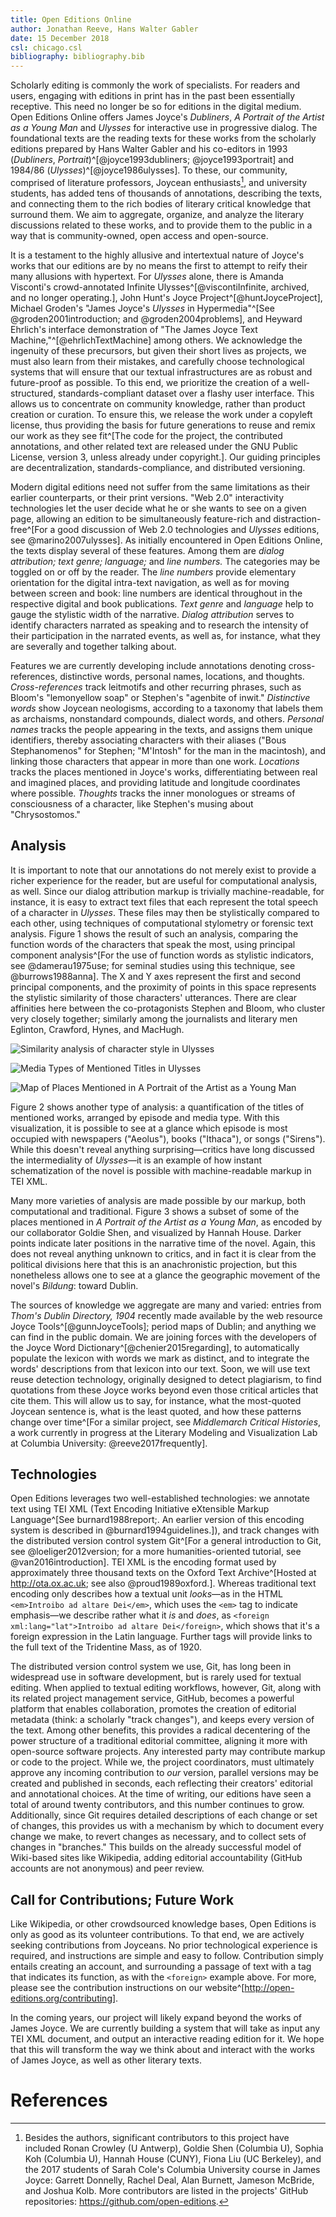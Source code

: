 ```yaml
---
title: Open Editions Online
author: Jonathan Reeve, Hans Walter Gabler
date: 15 December 2018
csl: chicago.csl
bibliography: bibliography.bib
---
```


Scholarly editing is commonly the work of specialists. For readers and users, engaging with editions in print has in the past been essentially receptive. This need no longer be so for editions in the digital medium. Open Editions Online offers James Joyce's *Dubliners*, *A Portrait of the Artist as a Young Man* and *Ulysses* for interactive use in progressive dialog. The foundational texts are the reading texts for these works from the scholarly editions prepared by Hans Walter Gabler and his co-editors in 1993 (*Dubliners*, *Portrait*)^[@joyce1993dubliners; @joyce1993portrait] and 1984/86 (*Ulysses*)^[@joyce1986ulysses]. To these, our community, comprised of literature professors, Joycean enthusiasts[^contrib], and university students, has added tens of thousands of annotations, describing the texts, and connecting them to the rich bodies of literary critical knowledge that surround them. We aim to aggregate, organize, and analyze the literary discussions related to these works, and to provide them to the public in a way that is community-owned, open access and open-source.

[^contrib]: Besides the authors, significant contributors to this project have included Ronan Crowley (U Antwerp), Goldie Shen (Columbia U), Sophia Koh (Columbia U), Hannah House (CUNY), Fiona Liu (UC Berkeley), and the 2017 students of Sarah Cole's Columbia University course in James Joyce: Garrett Donnelly, Rachel Deal, Alan Burnett, Jameson McBride, and Joshua Kolb. More contributors are listed in the projects' GitHub repositories: https://github.com/open-editions.

It is a testament to the highly allusive and intertextual nature of Joyce's works that our editions are by no means the first to attempt to reify their many allusions with hypertext. For _Ulysses_ alone, there is Amanda Visconti's crowd-annotated Infinite Ulysses^[@viscontiInfinite, archived, and no longer operating.], John Hunt's Joyce Project^[@huntJoyceProject], Michael Groden's "James Joyce's _Ulysses_ in Hypermedia"^[See @groden2001introduction; and @groden2004problems], and Heyward Ehrlich's interface demonstration of "The James Joyce Text Machine,"^[@ehrlichTextMachine] among others. We acknowledge the ingenuity of these precursors, but given their short lives as projects, we must also learn from their mistakes, and carefully choose technological systems that will ensure that our textual infrastructures are as robust and future-proof as possible. To this end, we prioritize the creation of a well-structured, standards-compliant dataset over a flashy user interface. This allows us to concentrate on community knowledge, rather than product creation or curation. To ensure this, we release the work under a copyleft license, thus providing the basis for future generations to reuse and remix our work as they see fit^[The code for the project, the contributed annotations, and other related text are released under the GNU Public License, version 3, unless already under copyright.]. Our guiding principles are decentralization, standards-compliance, and distributed versioning.

Modern digital editions need not suffer from the same limitations as their earlier counterparts, or their print versions. "Web 2.0" interactivity technologies let the user decide what he or she wants to see on a given page, allowing an edition to be simultaneously feature-rich and distraction-free^[For a good discussion of Web 2.0 technologies and _Ulysses_ editions, see @marino2007ulysses]. As initially encountered in Open Editions Online, the texts display several of these features. Among them are *dialog attribution; text genre; language;* and *line numbers.* The categories may be toggled on or off by the reader. The *line numbers* provide elementary orientation for the digital intra-text navigation, as well as for moving between screen and book: line numbers are identical throughout in the respective digital and book publications. *Text genre* and *language* help to gauge the stylistic width of the narrative. *Dialog attribution* serves to identify characters narrated as speaking and to research the intensity of their participation in the narrated events, as well as, for instance, what they are severally and together talking about.

Features we are currently developing include annotations denoting cross-references, distinctive words, personal names, locations, and thoughts. *Cross-references* track leitmotifs and other recurring phrases, such as Bloom's "lemonyellow soap" or Stephen's "agenbite of inwit." *Distinctive words* show Joycean neologisms, according to a taxonomy that labels them as archaisms, nonstandard compounds, dialect words, and others. *Personal names* tracks the people appearing in the texts, and assigns them unique identifiers, thereby associating characters with their aliases ("Bous Stephanomenos" for Stephen; "M'Intosh" for the man in the macintosh), and linking those characters that appear in more than one work. *Locations* tracks the places mentioned in Joyce's works, differentiating between real and imagined places, and providing latitude and longitude coordinates where possible. *Thoughts* tracks the inner monologues or streams of consciousness of a character, like Stephen's musing about "Chrysostomos."

## Analysis

It is important to note that our annotations do not merely exist to provide a richer experience for the reader, but are useful for computational analysis, as well. Since our dialog attribution markup is trivially machine-readable, for instance, it is easy to extract text files that each represent the total speech of a character in _Ulysses_. These files may then be stylistically compared to each other, using techniques of computational stylometry or forensic text analysis. Figure 1 shows the result of such an analysis, comparing the function words of the characters that speak the most, using principal component analysis^[For the use of function words as stylistic indicators, see @damerau1975use; for seminal studies using this technique, see @burrows1988anna]. The X and Y axes represent the first and second principal components, and the proximity of points in this space represents the stylistic similarity of those characters' utterances. There are clear affinities here between the co-protagonists Stephen and Bloom, who cluster very closely together; similarly among the journalists and literary men Eglinton, Crawford, Hynes, and MacHugh.

![Similarity analysis of character style in _Ulysses_](images/pca.png)

![Media Types of Mentioned Titles in _Ulysses_](images/media.png)

![Map of Places Mentioned in _A Portrait of the Artist as a Young Man_](images/map.png)

Figure 2 shows another type of analysis: a quantification of the titles of mentioned works, arranged by episode and media type. With this visualization, it is possible to see at a glance which episode is most occupied with newspapers ("Aeolus"), books ("Ithaca"), or songs ("Sirens"). While this doesn't reveal anything surprising—critics have long discussed the intermediality of _Ulysses_—it is an example of how instant schematization of the novel is possible with machine-readable markup in TEI XML.

Many more varieties of analysis are made possible by our markup, both computational and traditional. Figure 3 shows a subset of some of the places mentioned in _A Portrait of the Artist as a Young Man_, as encoded by our collaborator Goldie Shen, and visualized by Hannah House. Darker points indicate later positions in the narrative time of the novel. Again, this does not reveal anything unknown to critics, and in fact it is clear from the political divisions here that this is an anachronistic projection, but this nonetheless allows one to see at a glance the geographic movement of the novel's _Bildung_: toward Dublin.

The sources of knowledge we aggregate are many and varied: entries from _Thom's Dublin Directory, 1904_ recently made available by the web resource Joyce Tools^[@gunnJoyceTools]; period maps of Dublin; and anything we can find in the public domain. We are joining forces with the developers of the Joyce Word Dictionary^[@chenier2015regarding], to automatically populate the lexicon with words we mark as distinct, and to integrate the words' descriptions from that lexicon into our text. Soon, we will use text reuse detection technology, originally designed to detect plagiarism, to find quotations from these Joyce works beyond even those critical articles that cite them. This will allow us to say, for instance, what the most-quoted Joycean sentence is, what is the least quoted, and how these patterns change over time^[For a similar project, see _Middlemarch Critical Histories_, a work currently in progress at the Literary Modeling and Visualization Lab at Columbia University: @reeve2017frequently]. 

## Technologies

Open Editions leverages two well-established technologies: we annotate text using TEI XML (Text Encoding Initiative eXtensible Markup Language^[See burnard1988report;. An earlier version of this encoding system is described in @burnard1994guidelines.]), and track changes with the distributed version control system Git^[For a general introduction to Git, see @loeliger2012version; for a more humanities-oriented tutorial, see @van2016introduction]. TEI XML is the encoding format used by approximately three thousand texts on the Oxford Text Archive^[Hosted at http://ota.ox.ac.uk; see also @proud1989oxford.]. Whereas traditional text encoding only describes how a textual unit *looks*—as in the HTML `<em>Introibo ad altare Dei</em>`, which uses the `<em>` tag to indicate emphasis—we describe rather what it *is* and *does*, as `<foreign xml:lang="lat">Introibo ad altare Dei</foreign>`, which shows that it's a foreign expression in the Latin language. Further tags will provide links to the full text of the Tridentine Mass, as of 1920.

The distributed version control system we use, Git, has long been in widespread use in software development, but is rarely used for textual editing. When applied to textual editing workflows, however, Git, along with its related project management service, GitHub, becomes a powerful platform that enables collaboration, promotes the creation of editorial metadata (think: a scholarly "track changes"), and keeps every version of the text. Among other benefits, this provides a radical decentering of the power structure of a traditional editorial committee, aligning it more with open-source software projects. Any interested party may contribute markup or code to the project. While we, the project coordinators, must ultimately approve any incoming contribution to *our* version, parallel versions may be created and published in seconds, each reflecting their creators' editorial and annotational choices. At the time of writing, our editions have seen a total of around twenty contributors, and this number continues to grow. Additionally, since Git requires detailed descriptions of each change or set of changes, this provides us with a mechanism by which to document every change we make, to revert changes as necessary, and to collect sets of changes in "branches." This builds on the already successful model of Wiki-based sites like Wikipedia, adding editorial accountability (GitHub accounts are not anonymous) and peer review.

## Call for Contributions; Future Work

Like Wikipedia, or other crowdsourced knowledge bases, Open Editions is only as good as its volunteer contributions. To that end, we are actively seeking contributions from Joyceans. No prior technological experience is required, and instructions are simple and easy to follow. Contribution simply entails creating an account, and surrounding a passage of text with a tag that indicates its function, as with the `<foreign>` example above. For more, please see the contribution instructions on our website^[http://open-editions.org/contributing].

In the coming years, our project will likely expand beyond the works of James Joyce. We are currently building a system that will take as input any TEI XML document, and output an interactive reading edition for it. We hope that this will transform the way we think about and interact with the works of James Joyce, as well as other literary texts.

# References
